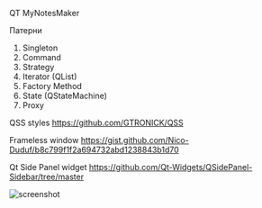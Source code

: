 QT MyNotesMaker

Патерни
1. Singleton
2. Command
3. Strategy
4. Iterator (QList)
5. Factory Method
6. State (QStateMachine)
7. Proxy

QSS styles https://github.com/GTRONICK/QSS

Frameless window https://gist.github.com/Nico-Duduf/b8c799f1f2a694732abd1238843b1d70

Qt Side Panel widget https://github.com/Qt-Widgets/QSidePanel-Sidebar/tree/master

![screenshot](https://github.com/pvasya/OOOP/assets/48941205/9bb4d395-52fd-42ce-a1fd-5b7a717ffd4e)
